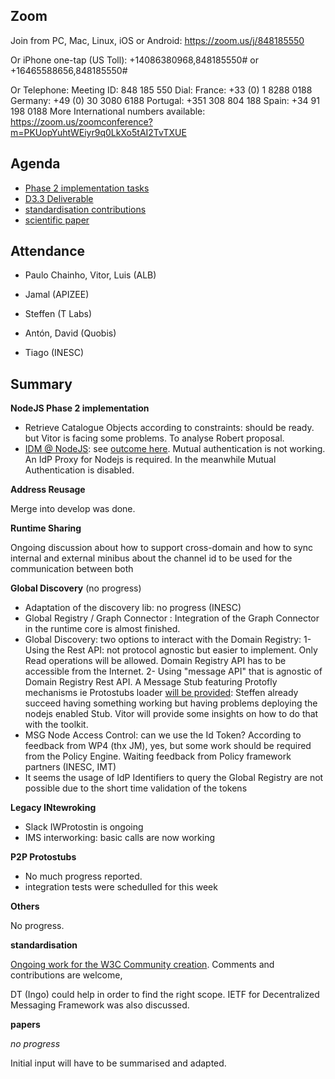 ## Zoom

Join from PC, Mac, Linux, iOS or Android: https://zoom.us/j/848185550

Or iPhone one-tap (US Toll):  +14086380968,848185550# or +16465588656,848185550#

Or Telephone:
    Meeting ID: 848 185 550
  Dial:
    France: +33 (0) 1 8288 0188
    Germany: +49 (0) 30 3080 6188
    Portugal: +351 308 804 188
    Spain: +34 91 198 0188
  More  International numbers available: https://zoom.us/zoomconference?m=PKUopYuhtWEiyr9q0LkXo5tAI2TvTXUE

Agenda
------

- [Phase 2 implementation tasks](https://github.com/orgs/reTHINK-project/projects/1)
- [ D3.3 Deliverable](https://github.com/reTHINK-project/core-framework/projects/1)
-	[standardisation contributions](https://github.com/reTHINK-project/core-framework/issues/168)
-	[scientific paper](https://github.com/reTHINK-project/papers/tree/master/ICIN2017)

Attendance
----------

-	Paulo Chainho, Vitor, Luis (ALB)

- Jamal (APIZEE)

- Steffen (T Labs)

- Antón, David (Quobis)

- Tiago (INESC)


Summary
-------

**NodeJS Phase 2 implementation**

- Retrieve Catalogue Objects according to constraints: should be ready. but Vitor is facing some problems. To analyse Robert proposal.
- [IDM @ NodeJS](https://github.com/reTHINK-project/specs/issues/17): see [outcome here](https://github.com/reTHINK-project/specs/issues/17#issuecomment-261919199). Mutual authentication is not working. An IdP Proxy for Nodejs is required. In the meanwhile Mutual Authentication is disabled.

**Address Reusage**

Merge into develop was done.

**Runtime Sharing**

Ongoing discussion about how to support cross-domain and how to sync internal and external minibus about the channel id to be used for the communication between both

**Global Discovery**
(no progress)
- Adaptation of the discovery lib: no progress (INESC)
- Global Registry / Graph Connector : Integration of the Graph Connector in the runtime core is almost finished.
- Global Discovery: two options to interact with the Domain Registry:
  1- Using the Rest API: not protocol agnostic but easier to implement. Only Read operations will be allowed. Domain Registry API has to be accessible from the Internet.
  2- Using "message API" that is agnostic of Domain Registry Rest API. A Message Stub featuring Protofly mechanisms ie Protostubs loader [will be provided](https://github.com/reTHINK-project/specs/issues/20): Steffen already succeed having something working but having problems deploying the nodejs enabled Stub. Vitor will provide some insights on how to do that with the toolkit.
- MSG Node Access Control: can we use the Id Token? According to feedback from WP4 (thx JM), yes, but some work should be required from the Policy Engine. Waiting feedback from Policy framework partners (INESC, IMT)
- It seems the usage of IdP Identifiers to query the Global Registry are not possible due to the short time validation of the tokens

**Legacy INtewroking**

- Slack IWProtostin is ongoing
- IMS interworking: basic calls are now working

**P2P Protostubs**

- No much progress reported.
- integration tests were schedulled for this week

**Others**

No progress.

**standardisation**

[Ongoing work for the W3C Community creation](https://github.com/reTHINK-project/core-framework/tree/master/docs/standards/W3C). Comments and contributions are welcome,

DT (Ingo) could help in order to find the right scope.
IETF for Decentralized Messaging Framework was also discussed.

**papers**

*no progress*

Initial input will have to be summarised and adapted.
